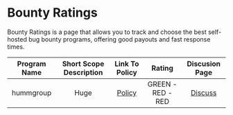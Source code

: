 # Bounty Ratings
Bounty Ratings is a page that allows you to track and choose the best self-hosted bug bounty programs, offering good payouts and fast response times.


| Program Name | Short Scope Description    | Link To Policy    | Rating   | Discusion Page |
| :---:   | :---: | :---: | :---:   | :---: |
| hummgroup | Huge   | [Policy](https://www.shophumm.com/humm-group/security/)   | GREEN - RED - RED | [Discuss](https://github.com/bilbomal/BountyRatings/issues/1) |
